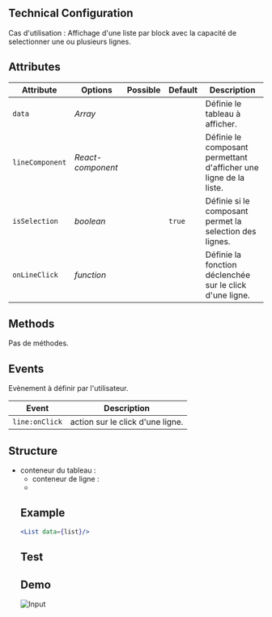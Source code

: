 ## Technical Configuration

Cas d'utilisation :
Affichage d'une liste par block avec la capacité de selectionner une ou plusieurs lignes.


## Attributes

Attribute       | Options           | Possible              | Default       | Description
---             | ---               | ---                   | ---           | ---
`data`          | *Array*           |                       |               | Définie le tableau à afficher.
`lineComponent` | *React-component* |                       |               | Définie le composant permettant d'afficher une ligne de la liste.
`isSelection`   | *boolean*         |                       | `true`        | Définie si le composant permet la selection des lignes.
`onLineClick`   | *function*        |                       |               | Définie la fonction déclenchée sur le click d'une ligne.

## Methods

Pas de méthodes.

## Events

Evènement à définir par l'utilisateur.

Event           | Description
---             | ---
`line:onClick`  | action sur le click d'une ligne.

## Structure
- conteneur du tableau : <ul>
- conteneur de ligne : <li>

## Example
```jsx
<List data={list}/>
```


## Test

## Demo
![Input](http://images.ientrymail.com/webpronews/article_pics/html-speech-input.jpg)